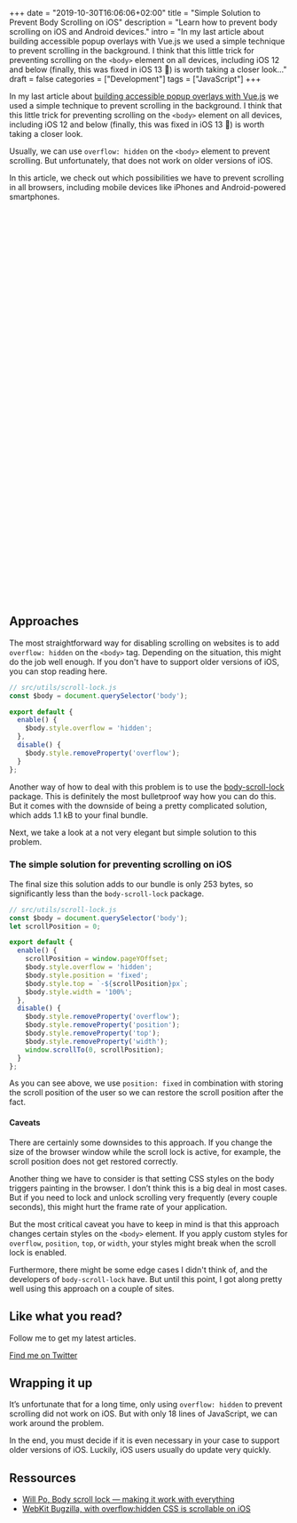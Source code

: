 +++
date = "2019-10-30T16:06:06+02:00"
title = "Simple Solution to Prevent Body Scrolling on iOS"
description = "Learn how to prevent body scrolling on iOS and Android devices."
intro = "In my last article about building accessible popup overlays with Vue.js we used a simple technique to prevent scrolling in the background. I think that this little trick for preventing scrolling on the `<body>` element on all devices, including iOS 12 and below (finally, this was fixed in iOS 13 🎉) is worth taking a closer look..."
draft = false
categories = ["Development"]
tags = ["JavaScript"]
+++

In my last article about [building accessible popup overlays with Vue.js](/blog/popup-overlays-with-vue-router-and-portal-vue/) we used a simple technique to prevent scrolling in the background. I think that this little trick for preventing scrolling on the `<body>` element on all devices, including iOS 12 and below (finally, this was fixed in iOS 13 🎉) is worth taking a closer look.

Usually, we can use `overflow: hidden` on the `<body>` element to prevent scrolling. But unfortunately, that does not work on older versions of iOS.

In this article, we check out which possibilities we have to prevent scrolling in all browsers, including mobile devices like iPhones and Android-powered smartphones.

<div class="c-content__broad">
  <iframe data-src="https://codesandbox.io/embed/prevent-scrolling-on-ios-9epvv?fontsize=14&module=%2Fsrc%2Futils%2Fscroll-lock.js" title="Simple Solution to Prevent Body Scrolling on iOS" style="width:100%; height:700px; border:0; border-radius: 4px; overflow:hidden;" sandbox="allow-modals allow-forms allow-popups allow-scripts allow-same-origin"></iframe>
</div>

## Approaches

The most straightforward way for disabling scrolling on websites is to add `overflow: hidden` on the `<body>` tag. Depending on the situation, this might do the job well enough. If you don't have to support older versions of iOS, you can stop reading here.

```js
// src/utils/scroll-lock.js
const $body = document.querySelector('body');

export default {
  enable() {
    $body.style.overflow = 'hidden';
  },
  disable() {
    $body.style.removeProperty('overflow');
  }
};
```

Another way of how to deal with this problem is to use the [body-scroll-lock](https://www.npmjs.com/package/body-scroll-lock) package. This is definitely the most bulletproof way how you can do this. But it comes with the downside of being a pretty complicated solution, which adds 1.1 kB to your final bundle.

Next, we take a look at a not very elegant but simple solution to this problem.

### The simple solution for preventing scrolling on iOS

The final size this solution adds to our bundle is only 253 bytes, so significantly less than the `body-scroll-lock` package.

```js
// src/utils/scroll-lock.js
const $body = document.querySelector('body');
let scrollPosition = 0;

export default {
  enable() {
    scrollPosition = window.pageYOffset;
    $body.style.overflow = 'hidden';
    $body.style.position = 'fixed';
    $body.style.top = `-${scrollPosition}px`;
    $body.style.width = '100%';
  },
  disable() {
    $body.style.removeProperty('overflow');
    $body.style.removeProperty('position');
    $body.style.removeProperty('top');
    $body.style.removeProperty('width');
    window.scrollTo(0, scrollPosition);
  }
};
```

As you can see above, we use `position: fixed` in combination with storing the scroll position of the user so we can restore the scroll position after the fact.

#### Caveats

There are certainly some downsides to this approach. If you change the size of the browser window while the scroll lock is active, for example, the scroll position does not get restored correctly.

Another thing we have to consider is that setting CSS styles on the body triggers painting in the browser. I don’t think this is a big deal in most cases. But if you need to lock and unlock scrolling very frequently (every couple seconds), this might hurt the frame rate of your application.

But the most critical caveat you have to keep in mind is that this approach changes certain styles on the `<body>` element. If you apply custom styles for `overflow`, `position`, `top`, or `width`, your styles might break when the scroll lock is enabled.

Furthermore, there might be some edge cases I didn't think of, and the developers of `body-scroll-lock` have. But until this point, I got along pretty well using this approach on a couple of sites.

<div class="c-content__broad">
  <div class="c-twitter-teaser">
    <div class="c-twitter-teaser__content">
      <h2 class="c-twitter-teaser__headline">Like what you read?</h2>
      <p class="c-twitter-teaser__body">
        Follow me to get my latest articles.
      </p>
      <a class="c-button c-button--outline c-twitter-teaser__button" rel="nofollow" href="https://twitter.com/maoberlehner" data-event-category="link" data-event-action="click: contact" data-event-label="Twitter (article content)">
        Find me on Twitter
      </a>
    </div>
  </div>
</div>

## Wrapping it up

It’s unfortunate that for a long time, only using `overflow: hidden` to prevent scrolling did not work on iOS. But with only 18 lines of JavaScript, we can work around the problem.

In the end, you must decide if it is even necessary in your case to support older versions of iOS. Luckily, iOS users usually do update very quickly.

## Ressources

- [Will Po, Body scroll lock — making it work with everything](https://medium.com/jsdownunder/locking-body-scroll-for-all-devices-22def9615177)
- [WebKit Bugzilla, <body> with overflow:hidden CSS is scrollable on iOS](https://bugs.webkit.org/show_bug.cgi?id=153852)
